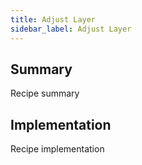 ```yaml
---
title: Adjust Layer
sidebar_label: Adjust Layer
---
```


## Summary

Recipe summary

## Implementation

Recipe implementation

